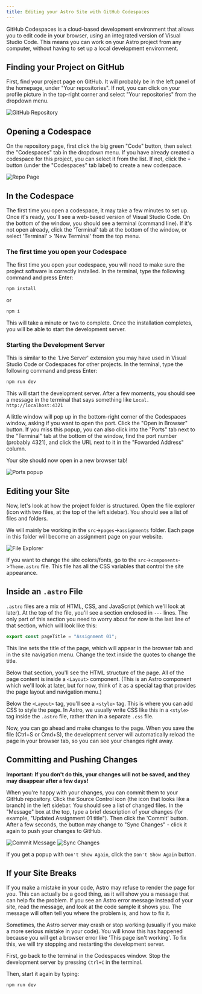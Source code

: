 ```yaml
---
title: Editing your Astro Site with GitHub Codespaces
---
```


GitHub Codespaces is a cloud-based development environment that allows you to edit code in your browser, using an integrated version of Visual Studio Code. This means you can work on your Astro project from any computer, without having to set up a local development environment.

## Finding your Project on GitHub

First, find your project page on GitHub. It will probably be in the left panel of the homepage, under "Your repositories". If not, you can click on your profile picture in the top-right corner and select "Your repositories" from the dropdown menu.

![GitHub Repository](./your-repositories.jpg)

## Opening a Codespace

On the repository page, first click the big green "Code" button, then select the "Codespaces" tab in the dropdown menu. If you have already created a codespace for this project, you can select it from the list. If not, click the `+` button (under the "Codespaces" tab label) to create a new codespace.

![Repo Page](./repo-page.jpg)

## In the Codespace

The first time you open a codespace, it may take a few minutes to set up. Once it's ready, you'll see a web-based version of Visual Studio Code. On the bottom of the window, you should see a terminal (command line). If it's not open already, click the 'Terminal' tab at the bottom of the window, or select 'Terminal' > 'New Terminal' from the top menu.

### The first time you open your Codespace

The first time you open your codespace, you will need to make sure the project software is correctly installed. In the terminal, type the following command and press Enter:

```bash
npm install
```

or

```bash
npm i
```

This will take a minute or two to complete. Once the installation completes, you will be able to start the development server.

### Starting the Development Server

This is similar to the 'Live Server' extension you may have used in Visual Studio Code or Codespaces for other projects. In the terminal, type the following command and press Enter:

```bash
npm run dev
```

This will start the development server. After a few moments, you should see a message in the terminal that says something like `Local.   http://localhost:4321`

A little window will pop up in the bottom-right corner of the Codespaces window, asking if you want to open the port. Click the "Open in Browser" button. If you miss this popup, you can also click into the "Ports" tab next to the "Terminal" tab at the bottom of the window, find the port number (probably 4321), and click the URL next to it in the "Fowarded Address" column.

Your site should now open in a new browser tab!

![Ports popup](./ports.jpg)

## Editing your Site

Now, let's look at how the project folder is structured. Open the file explorer (icon with two files, at the top of the left sidebar). You should see a list of files and folders.

We will mainly be working in the `src`->`pages`->`assignments` folder. Each page in this folder will become an assignment page on your website.

![File Explorer](./explorer.jpg)

If you want to change the site colors/fonts, go to the `src`->`components`->`Theme.astro` file. This file has all the CSS variables that control the site appearance.

## Inside an `.astro` File

`.astro` files are a mix of HTML, CSS, and JavaScript (which we'll look at later). At the top of the file, you'll see a section enclosed in `---` lines. The only part of this section you need to worry about for now is the last line of that section, which will look like this:

```js
export const pageTitle = "Assignment 01";
```

This line sets the title of the page, which will appear in the browser tab and in the site navigation menu. Change the text inside the quotes to change the title.

Below that section, you'll see the HTML structure of the page. All of the page content is inside a `<Layout>` component. (This is an Astro component which we'll look at later, but for now, think of it as a special tag that provides the page layout and navigation menu.)

Below the `<Layout>` tag, you'll see a `<style>` tag. This is where you can add CSS to style the page. In Astro, we usually write CSS like this in a `<style>` tag inside the `.astro` file, rather than in a separate `.css` file.

Now, you can go ahead and make changes to the page. When you save the file (Ctrl+S or Cmd+S), the development server will automatically reload the page in your browser tab, so you can see your changes right away.

## Committing and Pushing Changes

**Important: If you don't do this, your changes will not be saved, and they may disappear after a few days!**

When you're happy with your changes, you can commit them to your GitHub repository. Click the Source Control icon (the icon that looks like a branch) in the left sidebar. You should see a list of changed files. In the "Message" box at the top, type a brief description of your changes (for example, "Updated Assignment 01 title"). Then click the 'Commit' button. After a few seconds, the button may change to "Sync Changes" - click it again to push your changes to GitHub.

![Commit Message](./commit.jpg)
![Sync Changes](./sync.jpg)

If you get a popup with `Don't Show Again`, click the `Don't Show Again` button.

## If your Site Breaks

If you make a mistake in your code, Astro may refuse to render the page for you. This can actually be a good thing, as it will show you a message that can help fix the problem. If you see an Astro error message instead of your site, read the message, and look at the code sample it shows you. The message will often tell you where the problem is, and how to fix it.

Sometimes, the Astro server may crash or stop working (usually if you make a more serious mistake in your code). You will know this has happened because you will get a browser error like 'This page isn't working'. To fix this, we will try stopping and restarting the development server.

First, go back to the terminal in the Codespaces window. Stop the development server by pressing `Ctrl+C` in the terminal.

Then, start it again by typing:

```bash
npm run dev
```
